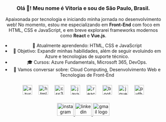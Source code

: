 <div align="center">

<h3>Olá 👋! Meu nome é Vitoria e sou de São Paulo, Brasil.</h3>

<p>Apaixonada por tecnologia e iniciando minha jornada no desenvolvimento web! No momento, estou me especializando em <strong>Front-End</strong> com foco em HTML, CSS e JavaScript, e em breve explorarei frameworks modernos como <strong>React</strong> e <strong>Vue.js</strong>.</p>

- 🌱 Atualmente aprendendo: HTML, CSS e JavaScript
- 🚀 Objetivo: Expandir minhas habilidades, além de seguir evoluindo em Azure e tecnologias de suporte técnico.
- 🎓 Cursos: Azure Fundamentals, Microsoft 365, DevOps.
- 💬 Vamos conversar sobre: Cloud Computing, Desenvolvimento Web e Tecnologias de Front-End

###

<div align="center">
  <img src="https://cdn.jsdelivr.net/gh/devicons/devicon/icons/azure/azure-original.svg" height="30" alt="azure logo" />
  <img width="12" />
  <img src="https://cdn.jsdelivr.net/gh/devicons/devicon/icons/html5/html5-original.svg" height="30" alt="html5 logo" />
  <img width="12" />
  <img src="https://cdn.jsdelivr.net/gh/devicons/devicon/icons/css3/css3-original.svg" height="30" alt="css3 logo" />
  <img width="12" />
  <img src="https://cdn.jsdelivr.net/gh/devicons/devicon/icons/javascript/javascript-original.svg" height="30" alt="javascript logo" />
  <img width="12" />
  <img src="https://cdn.jsdelivr.net/gh/devicons/devicon/icons/react/react-original.svg" height="30" alt="react logo" />
  <img width="12" />
  <img src="https://cdn.jsdelivr.net/gh/devicons/devicon/icons/bootstrap/bootstrap-original.svg" height="30" alt="bootstrap logo" />
  <img width="12" />
  <img src="https://cdn.jsdelivr.net/gh/devicons/devicon/icons/jquery/jquery-original.svg" height="30" alt="jquery logo" />
  <img width="12" />
  <img src="https://cdn.jsdelivr.net/gh/devicons/devicon/icons/python/python-original.svg" height="30" alt="python logo" />
</div>

###

<div align="center">
  <a href="https://www.instagram.com/vixric/" target="_blank">
    <img src="https://raw.githubusercontent.com/maurodesouza/profile-readme-generator/master/src/assets/icons/social/instagram/default.svg" width="52" height="40" alt="instagram logo" />
  </a>
  <a href="https://www.linkedin.com/in/vitoria-ricardo-dos-santos/" target="_blank">
    <img src="https://raw.githubusercontent.com/maurodesouza/profile-readme-generator/master/src/assets/icons/social/linkedin/default.svg" width="52" height="40" alt="linkedin logo" />
  </a>
  <a href="vitoria.ricardo2802@gmail.com" target="_blank">
    <img src="https://raw.githubusercontent.com/maurodesouza/profile-readme-generator/master/src/assets/icons/social/gmail/default.svg" width="52" height="40" alt="gmail logo" />
  </a>
</div>

</div>
